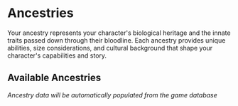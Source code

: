 # Ancestries

Your ancestry represents your character's biological heritage and the innate traits passed down through their bloodline. Each ancestry provides unique abilities, size considerations, and cultural background that shape your character's capabilities and story.

<div class="triangle-line"></div>

## Available Ancestries

<!-- ANCESTRY_DATA_START -->
*Ancestry data will be automatically populated from the game database*
<!-- ANCESTRY_DATA_END -->

